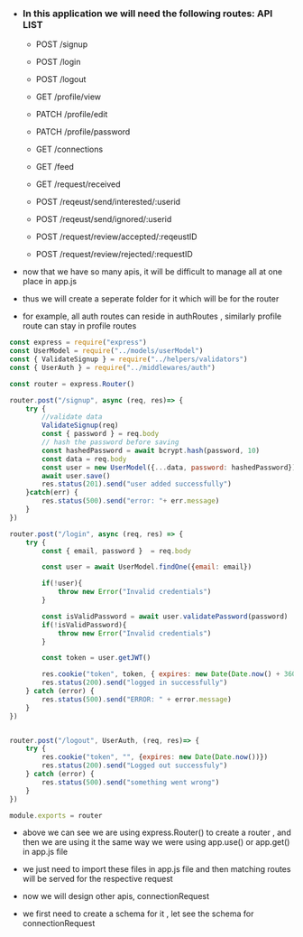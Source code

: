 - ### In this application we will need the following routes: API LIST
   - POST /signup
   - POST /login
   - POST /logout

   - GET /profile/view
   - PATCH /profile/edit
   - PATCH /profile/password

   - GET /connections
   - GET /feed

   - GET /request/received
   - POST /reqeust/send/interested/:userid
   - POST /reqeust/send/ignored/:userid
   - POST /request/review/accepted/:reqeustID
   - POST /request/review/rejected/:requestID

- now that we have so many apis, it will be difficult to manage all at one place in app.js
- thus we will create a seperate folder for it which will be for the router
- for example, all auth routes can reside in authRoutes , similarly profile route can stay in profile routes
```js
const express = require("express")
const UserModel = require("../models/userModel")
const { ValidateSignup } = require("../helpers/validators")
const { UserAuth } = require("../middlewares/auth")

const router = express.Router()

router.post("/signup", async (req, res)=> {
    try {
        //validate data
        ValidateSignup(req)
        const { password } = req.body
        // hash the password before saving
        const hashedPassword = await bcrypt.hash(password, 10)
        const data = req.body
        const user = new UserModel({...data, password: hashedPassword})
        await user.save()
        res.status(201).send("user added successfully")
    }catch(err) {
        res.status(500).send("error: "+ err.message)
    }
})

router.post("/login", async (req, res) => {
    try {
        const { email, password }  = req.body

        const user = await UserModel.findOne({email: email})

        if(!user){
            throw new Error("Invalid credentials")
        }

        const isValidPassword = await user.validatePassword(password)
        if(!isValidPassword){
            throw new Error("Invalid credentials")
        }

        const token = user.getJWT()

        res.cookie("token", token, { expires: new Date(Date.now() + 3600000), httpOnly: true })
        res.status(200).send("logged in successfully")
    } catch (error) {
        res.status(500).send("ERROR: " + error.message)
    }
})


router.post("/logout", UserAuth, (req, res)=> {
    try {
        res.cookie("token", "", {expires: new Date(Date.now())})
        res.status(200).send("Logged out successfuly")
    } catch (error) {
        res.status(500).send("something went wrong")
    }
})

module.exports = router

```

- above we can see we are using express.Router() to create a router , and then we are using it the same way we were using app.use() or app.get() in app.js file
- we just need to import these files in app.js file and then matching routes will be served for the respective request

- now we will design other apis, connectionRequest
- we first need to create a schema for it , let see the schema for connectionRequest

```js
```
